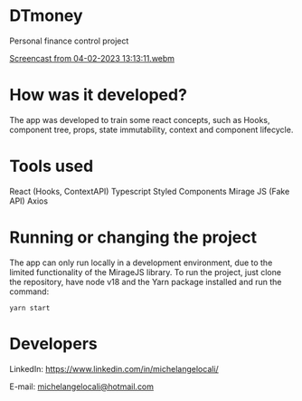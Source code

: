 # DTmoney
Personal finance control project

[Screencast from 04-02-2023 13:13:11.webm](https://user-images.githubusercontent.com/90471567/216777997-e05b8036-5e06-4576-9e8c-2e589920789c.webm)


# How was it developed?

The app was developed to train some react concepts, such as Hooks, component tree, props, state immutability, context and component lifecycle.


# Tools used

React (Hooks, ContextAPI)
Typescript
Styled Components
Mirage JS (Fake API)
Axios


# Running or changing the project

The app can only run locally in a development environment, due to the limited functionality of the MirageJS library. To run the project, just clone the repository, have node v18 and the Yarn package installed and run the command:

```
yarn start
```


# Developers
LinkedIn:
https://www.linkedin.com/in/michelangelocali/

E-mail:
michelangelocali@hotmail.com

